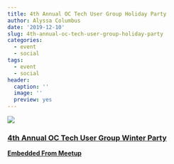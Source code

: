 ```yaml
---
title: 4th Annual OC Tech User Group Holiday Party
author: Alyssa Columbus
date: '2019-12-10'
slug: 4th-annual-oc-tech-user-group-holiday-party
categories:
  - event
  - social
tags:
  - event
  - social
header:
  caption: ''
  image: ''
  preview: yes
---
```


<div class="card"><a target="_blank" href="https://www.meetup.com/rladies-irvine/events/266170963/"><img onerror="this.style.display='none'" class="card-image" src="https://secure.meetupstatic.com/photos/event/8/f/4/b/600_486696683.jpeg"><div class="card-text"><h3>4th Annual OC Tech User Group Winter Party</h3><p class="signup"><b>Embedded From Meetup</b></p></div></a></div>